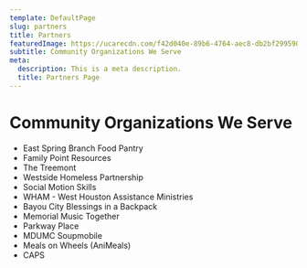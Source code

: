 ```yaml
---
template: DefaultPage
slug: partners
title: Partners
featuredImage: https://ucarecdn.com/f42d040e-89b6-4764-aec8-db2bf2995902/-/crop/921x662/53,81/-/preview/-/enhance/50/
subtitle: Community Organizations We Serve
meta:
  description: This is a meta description.
  title: Partners Page
---
```

# Community Organizations We Serve

- East Spring Branch Food Pantry
- Family Point Resources
- The Treemont
- Westside Homeless Partnership
- Social Motion Skills
- WHAM - West Houston Assistance Ministries
- Bayou City Blessings in a Backpack
- Memorial Music Together
- Parkway Place
- MDUMC Soupmobile
- Meals on Wheels (AniMeals)
- CAPS